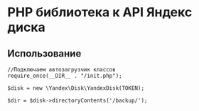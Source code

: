 # PHP библиотека к API Яндекс диска

## Использование

```
//Подключаем автозагрузчик классов
require_once(__DIR__ . "/init.php");

$disk = new \Yandex\Disk\YandexDisk(TOKEN);

$dir = $disk->directoryContents('/backup/');
```